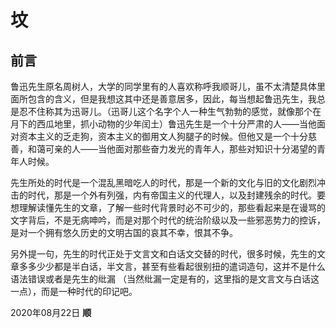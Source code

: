 # 坟

## 前言

鲁迅先生原名周树人，大学的同学里有的人喜欢称呼我顺哥儿，虽不太清楚具体里面所包含的含义，但是我想这其中还是善意居多，因此，每当想起鲁迅先生，我总是忍不住称其为迅哥儿。（迅哥儿这个名字个人一种生气勃勃的感觉，就像那个在月下的西瓜地里，抓小动物的少年闰土）鲁迅先生是一个十分严肃的人——当他面对资本主义的乏走狗，资本主义的御用文人狗腿子的时候。但他又是一个十分慈善，和蔼可亲的人——当他面对那些奋力发光的青年人，那些对知识十分渴望的青年人时候。

先生所处的时代是一个混乱黑暗吃人的时代，那是一个新的文化与旧的文化剧烈冲击的时代，那是一个外有列强，内有帝国主义的代理人，以及封建残余的时代。要想理解读懂先生的文章，了解一些时代背景时必不可少的，那些看起来是在谩骂的文字背后，不是无病呻吟，而是对那个时代的统治阶级以及一些邪恶势力的控诉，是对一个拥有悠久历史的文明古国的哀其不幸，恨其不争。

另外提一句，先生的时代正处于文言文和白话文交替的时代，很多时候，先生的文章多多少少都是半白话，半文言，甚至有些看起很别扭的遣词造句，这并不是什么语法错误或者是先生的纰漏 （当然纰漏一定是有的，这里指的是文言文与白话这一点），而是一种时代的印记吧。

2020年08月22日 **顺**